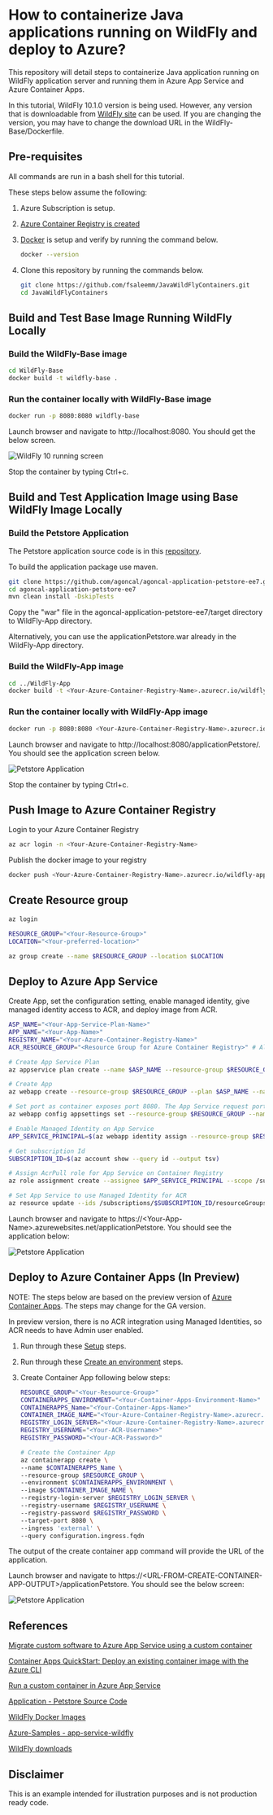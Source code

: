 # How to containerize Java applications running on WildFly and deploy to Azure?

This repository will detail steps to containerize Java application running on WildFly application server and running them in Azure App Service and Azure Container Apps.

In this tutorial, WildFly 10.1.0 version is being used. However, any version that is downloadable from [WildFly site](https://www.wildfly.org/downloads/) can be used. If you are changing the version, you may have to change the download URL in the WildFly-Base/Dockerfile.

## Pre-requisites

All commands are run in a bash shell for this tutorial.

These steps below assume the following:

1. Azure Subscription is setup.

1. [Azure Container Registry is created](https://docs.microsoft.com/en-us/azure/container-registry/container-registry-get-started-portal)

1. [Docker](https://docs.docker.com/get-started/#setup) is setup and verify by running the command below.

    ```bash
    docker --version
    ```

1. Clone this repository by running the commands below.

    ```bash
    git clone https://github.com/fsaleemm/JavaWildFlyContainers.git
    cd JavaWildFlyContainers
    ```

## Build and Test Base Image Running WildFly Locally

### Build the WildFly-Base image

```bash
cd WildFly-Base
docker build -t wildfly-base .
```

### Run the container locally with WildFly-Base image

```bash
docker run -p 8080:8080 wildfly-base
```

Launch browser and navigate to http://localhost:8080. You should get the below screen.

![WildFly 10 running screen](media/s1.png)

Stop the container by typing Ctrl+c.

## Build and Test Application Image using Base WildFly Image Locally

### Build the Petstore Application

The Petstore application source code is in this [repository](https://github.com/agoncal/agoncal-application-petstore-ee7).

To build the application package use maven.

```bash
git clone https://github.com/agoncal/agoncal-application-petstore-ee7.git
cd agoncal-application-petstore-ee7
mvn clean install -DskipTests
```

Copy the "war" file in the agoncal-application-petstore-ee7/target directory to WildFly-App directory.

Alternatively, you can use the applicationPetstore.war already in the WildFly-App directory.

### Build the WildFly-App image

```bash
cd ../WildFly-App
docker build -t <Your-Azure-Container-Registry-Name>.azurecr.io/wildfly-app .
```

### Run the container locally with WildFly-App image

```bash
docker run -p 8080:8080 <Your-Azure-Container-Registry-Name>.azurecr.io/wildfly-app
```

Launch browser and navigate to http://localhost:8080/applicationPetstore/. You should see the application screen below.

![Petstore Application](media/s2.png)

Stop the container by typing Ctrl+c.

## Push Image to Azure Container Registry

Login to your Azure Container Registry

```bash
az acr login -n <Your-Azure-Container-Registry-Name>
```

Publish the docker image to your registry

```bash
docker push <Your-Azure-Container-Registry-Name>.azurecr.io/wildfly-app
```

## Create Resource group

```bash
az login

RESOURCE_GROUP="<Your-Resource-Group>"
LOCATION="<Your-preferred-location>"

az group create --name $RESOURCE_GROUP --location $LOCATION
```

## Deploy to Azure App Service

Create App, set the configuration setting, enable managed identity, give managed identity access to ACR, and deploy image from ACR.

```bash
ASP_NAME="<Your-App-Service-Plan-Name>"
APP_NAME="<Your-App-Name>"
REGISTRY_NAME="<Your-Azure-Container-Registry-Name>"
ACR_RESOURCE_GROUP="<Resource Group for Azure Container Registry>" # Allowing for ACR in different RG

# Create App Service Plan
az appservice plan create --name $ASP_NAME --resource-group $RESOURCE_GROUP --is-linux

# Create App
az webapp create --resource-group $RESOURCE_GROUP --plan $ASP_NAME --name $APP_NAME --deployment-container-image-name <Your-Azure-Container-Registry-Name>.azurecr.io/wildfly-app:latest

# Set port as container exposes port 8080. The App Service request port will always be 443 (https)
az webapp config appsettings set --resource-group $RESOURCE_GROUP --name $APP_NAME --settings WEBSITES_PORT=8080

# Enable Managed Identity on App Service
APP_SERVICE_PRINCIPAL=$(az webapp identity assign --resource-group $RESOURCE_GROUP --name $APP_NAME --query principalId --output tsv)

# Get subscription Id
SUBSCRIPTION_ID=$(az account show --query id --output tsv)

# Assign AcrPull role for App Service on Container Registry
az role assignment create --assignee $APP_SERVICE_PRINCIPAL --scope /subscriptions/$SUBSCRIPTION_ID/resourceGroups/$ACR_RESOURCE_GROUP/providers/Microsoft.ContainerRegistry/registries/$REGISTRY_NAME --role "AcrPull"

# Set App Service to use Managed Identity for ACR
az resource update --ids /subscriptions/$SUBSCRIPTION_ID/resourceGroups/$RESOURCE_GROUP/providers/Microsoft.Web/sites/$APP_NAME/config/web --set properties.acrUseManagedIdentityCreds=True

```

Launch browser and navigate to https://\<Your-App-Name\>.azurewebsites.net/applicationPetstore. You should see the application below:

![Petstore Application](media/s3.png)

## Deploy to Azure Container Apps (In Preview)

NOTE: The steps below are based on the preview version of [Azure Container Apps](https://docs.microsoft.com/en-us/azure/container-apps/overview). The steps may change for the GA version.

In preview version, there is no ACR integration using Managed Identities, so ACR needs to have Admin user enabled.

1. Run through these [Setup](https://docs.microsoft.com/en-us/azure/container-apps/get-started-existing-container-image?tabs=bash&pivots=container-apps-private-registry#setup) steps.

1. Run through these [Create an environment](https://docs.microsoft.com/en-us/azure/container-apps/get-started-existing-container-image?tabs=bash&pivots=container-apps-private-registry#create-an-environment) steps.

1. Create Container App following below steps:

    ```bash
    RESOURCE_GROUP="<Your-Resource-Group>"
    CONTAINERAPPS_ENVIRONMENT="<Your-Container-Apps-Environment-Name>"
    CONTAINERAPPS_Name="<Your-Container-Apps-Name>"
    CONTAINER_IMAGE_NAME="<Your-Azure-Container-Registry-Name>.azurecr.io/wildfly-app:latest"
    REGISTRY_LOGIN_SERVER="<Your-Azure-Container-Registry-Name>.azurecr.io"
    REGISTRY_USERNAME="<Your-ACR-Username>"
    REGISTRY_PASSWORD="<Your-ACR-Password>"
    
    # Create the Container App
    az containerapp create \
    --name $CONTAINERAPPS_Name \
    --resource-group $RESOURCE_GROUP \
    --environment $CONTAINERAPPS_ENVIRONMENT \
    --image $CONTAINER_IMAGE_NAME \
    --registry-login-server $REGISTRY_LOGIN_SERVER \
    --registry-username $REGISTRY_USERNAME \
    --registry-password $REGISTRY_PASSWORD \
    --target-port 8080 \
    --ingress 'external' \
    --query configuration.ingress.fqdn
    
    ```

The output of the create container app command will provide the URL of the application.

Launch browser and navigate to https://\<URL-FROM-CREATE-CONTAINER-APP-OUTPUT\>/applicationPetstore. You should see the below screen:

![Petstore Application](media/s4.png)

## References

[Migrate custom software to Azure App Service using a custom container](https://docs.microsoft.com/en-us/azure/app-service/tutorial-custom-container?pivots=container-linux)

[Container Apps QuickStart: Deploy an existing container image with the Azure CLI](https://docs.microsoft.com/en-us/azure/container-apps/get-started-existing-container-image?tabs=bash&pivots=container-apps-private-registry)

[Run a custom container in Azure App Service](https://docs.microsoft.com/en-us/azure/app-service/quickstart-custom-container?tabs=dotnet&pivots=container-linux)

[Application - Petstore Source Code](https://github.com/agoncal/agoncal-application-petstore-ee7)

[WildFly Docker Images](https://github.com/jboss-dockerfiles/wildfly)

[Azure-Samples - app-service-wildfly](https://github.com/Azure-Samples/app-service-wildfly)

[WildFly downloads](https://www.wildfly.org/downloads/)

## Disclaimer

This is an example intended for illustration purposes and is not production ready code.
